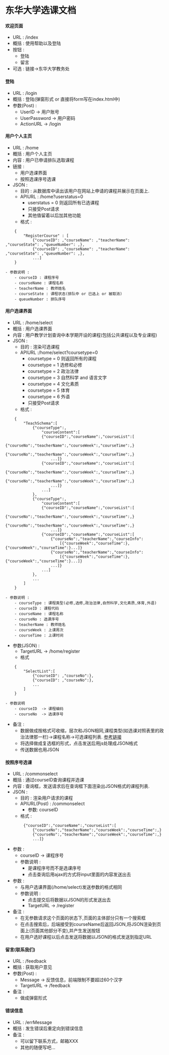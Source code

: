 东华大学选课文档
===============

#### 欢迎页面
- URL : /index
- 概括 : 使用帮助以及登陆
- 按钮 :
    - 登陆
    - 留言
- 可选 : 链接->东华大学教务处

#### 登陆
- URL : /login
- 概括 : 登陆(弹窗形式 or 直接将form写在index.html中)
- 参数(Post) :
    - UserID       -> 用户账号
    - UserPassword -> 用户密码
    - ActionURL    -> /login

#### 用户个人主页
- URL : /home
- 概括 : 用户个人主页
- 内容 : 用户已申请排队选取课程
- 链接 :
    - 用户选课界面
    - 按照选课序号选课
- JSON :
    - 目的 : 从数据库中读出该用户在网站上申请的课程并展示在页面上.
    - APIURL : /home?userstatus=0   
        - userstatus = 0 则返回所有已选课程
        - 只接受Post请求
        - 其他值留着以后加其他功能
    - 格式 :
```
    {
        "RegisterCourse" : [
            {"courseID": ,"courseName": ,"teacherName": ,"courseState": ,"queueNumber": ,},
            {"courseID": ,"courseName": ,"teacherName": ,"courseState": ,"queueNumber": ,},
            ...]
    }
```
    - 参数说明 :
        - courseID : 课程序号
        - courseName : 课程名称
        - teacherName : 教师姓名
        - courseState : 课程状态(排队中 or 已选上 or 被取消)
        - queueNumber : 排队序号

#### 用户选课界面
- URL : /home/select
- 概括 : 用户选课界面
- 内容 : 用户教学计划查询中本学期开设的课程(包括公共课程以及专业课程)
- JSON :
    - 目的 : 渲染可选课程
    - APIURL :/home/select?coursetype=0  
        - coursetype = 0 则返回所有的课程
        - coursetype = 1 选修和必修
        - coursetype = 2 政治法律
        - coursetype = 3 自然科学 and 语言文字
        - coursetype = 4 文化素质
        - coursetype = 5 体育
        - coursetype = 6 外语
        - 只接受Post请求
    - 格式 :
```
    {
        "TeachSchema":[
            {"courseType":,
                "courseContent":[
                {"courseID":,"courseName":,"courseList":[
                    {"courseNo":,"teacherName":,"courseWeek":,"courseTime":,}
                    {"courseNo":,"teacherName":,"courseWeek":,"courseTime":,}
                    ...]}
                {"courseID":,"courseName":,"courseList":[
                    {"courseNo":,"teacherName":,"courseWeek":,"courseTime":,}
                    {"courseNo":,"teacherName":,"courseWeek":,"courseTime":,}
                    ...]}
                ...]
            },
            {"courseType":,
                "courseContent":[
                {"courseID":,"courseName":,"courseList":[
                    {"courseNo":,"teacherName":,"courseWeek":,"courseTime":,}
                    {"courseNo":,"teacherName":,"courseWeek":,"courseTime":,}
                    ...]}
                {"courseID":,"courseName":,"courseList":[
                    {"courseNo":,"teacherName":,"courseInfo":
                        [{"courseWeek":,"courseTime":},{"courseWeek":,"courseTime":}...]}
                    {"courseNo":,"teacherName":,"courseInfo":
                        [{"courseWeek":,"courseTime":},{"courseWeek":,"courseTime":}...]}
                    ...]}
                ...]
            },
            ...
        ]
    }
```

    - 参数说明 :
        - courseType : 课程类型(必修,选修,政治法律,自然科学,文化素质,体育,外语)
        - courseID : 课程代码
        - courseName : 课程名称
        - courseNo : 选课序号
        - teacherName : 教师姓名
        - courseWeek : 上课周次
        - courseTime : 上课时间
- 参数(JSON) :
    - TargetURL -> /home/register
    - 格式       
```
    {
        "SelectList":[
            {"courseID": ,"courseNo":},
            {"courseID": ,"courseNo":},
            ...
        ]
    }
```
    - 参数说明
        - courseID  -> 课程编码
        - courseNo  -> 选课序号
- 备注 :
    - 数据做成按格式可收缩，层次和JSON相同,课程类型(如选课对照表里的政治法律那一栏)->课程名称->可选课程列表.
      [参考链接](http://zhidao.baidu.com/link?url=08Zuu4QEF_VI1yO4ck0qWfRzRGENZeyEodd_UYCbxm8JgocuxFBu9Ji3YdO4R8U6j5tFs9D5E36gI-WUNu8GE_)
    - 将选择做成复选框的形式，点击发送后用js处理成JSON格式
    - 传送数据也用JSON

#### 按照序号选课
- URL : /commonselect
- 概括 : 通过courseID查询课程并选课
- 内容 : 查询框，发送请求后在查询框下面渲染出JSON格式的课程列表.
- JSON :
    - 目的 : 渲染用户请求的课程
    - APIURL(Post) : /commonselect
        - 参数: courseID
    - 格式 :
```
        {"courseID":,"courseName":,"courseList":[
            {"courseNo":,"teacherName":,"courseWeek":,"courseTime":,}
            {"courseNo":,"teacherName":,"courseWeek":,"courseTime":,}
            ...]}
```
- 参数 :
    - courseID  -> 课程序号
    - 参数说明 :
        - 是课程序号而不是选课序号
        - 点击查询后用ajax的方式将input里面的内容发送出去
- 参数 :
    - 与用户选课界面(/home/select)发送参数的格式相同
    - 参数说明 :
        - 点击提交后将数据以JSON的形式发送出去
        - TargetURL -> /register
- 备注 :
    - 在无参数请求这个页面的状态下,页面的主体部分只有一个搜索框
    - 在点击搜索后，后端接受到courseName后返回JSON,将JSON渲染到页面上(页面其他部分不变),并产生发送按钮
    - 在用户选好课程以后点击发送将数据以JSON的格式发送到指定URL

#### 留言(联系我们)
- URL : /feedback
- 概括 : 获取用户意见
- 参数(Post) :
    - Message -> 反馈信息，前端限制不要超过60个汉字
    - TargetURL -> /feedback
- 备注 :
    - 做成弹窗形式

#### 错误信息
- URL : /errMessage
- 概括 : 发生错误后重定向到错误信息
- 备注 :
    - 可以留下联系方式，邮箱XXX
    - 其他的随便写吧...
